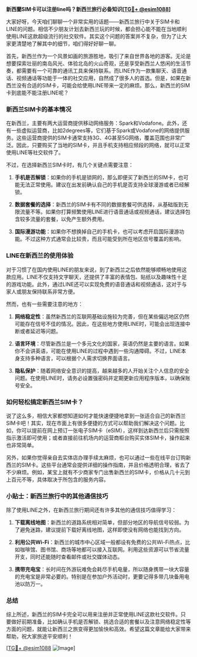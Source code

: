 **新西蘭SIM卡可以注册line吗？新西兰旅行必备知识[[TG💪+ @esim1088](https://t.me/s/esim1088)]**

大家好呀，今天咱们聊聊一个非常实用的话题——新西兰旅行中关于SIM卡和LINE的问题。相信不少朋友计划去新西兰玩的时候，都会担心能不能在当地顺利使用LINE这款超级流行的社交软件。其实这个问题的答案并不复杂，但为了让大家更清楚地了解其中的细节，咱们得好好聊一聊。

首先，新西兰作为一个风景如画的旅游胜地，吸引了来自世界各地的游客。无论是想要探索壮丽的南岛风光、体验北岛的火山奇观，还是享受新西兰人悠闲的生活节奏，都需要有一个可靠的通讯工具来保持联系。而LINE作为一款集聊天、语音通话、视频通话等功能于一体的社交应用，自然成了很多人的首选。但是，如果在新西兰没有合适的SIM卡，可能会给使用LINE带来一定的麻烦。那么，新西兰的SIM卡到底能不能注册LINE呢？

### 新西兰SIM卡的基本情况

在新西兰，主要有两大运营商提供移动网络服务：Spark和Vodafone。此外，还有一些虚拟运营商，比如2degrees等，它们基于Spark或Vodafone的网络提供服务。这些运营商提供的SIM卡通常支持3G、4G甚至5G网络，覆盖范围也非常广泛。因此，只要购买了当地的SIM卡，并且手机支持相应频段的网络，就可以正常使用LINE等社交软件了。

不过，在选择新西兰SIM卡时，有几个关键点需要注意：

1. **手机是否解锁**：如果你的手机是锁网的，那么即便买了新西兰的SIM卡，也可能无法正常使用。建议在出发前确认自己的手机是否支持全球漫游或者已经解锁。
   
2. **数据套餐的选择**：新西兰的SIM卡有不同的数据套餐可供选择，从基础版到无限流量不等。如果你打算频繁使用LINE进行语音通话或视频通话，建议选择包含较多流量的套餐，以免产生额外费用。

3. **国际漫游功能**：如果你不想换掉自己的手机卡，也可以考虑开启国际漫游功能。不过这种方式通常会比较贵，而且可能受到所在地区信号覆盖的影响。

### LINE在新西兰的使用体验

对于习惯了在国内使用LINE的朋友来说，到了新西兰之后依然能够顺畅地使用这款应用。LINE不仅支持文字聊天，还提供了丰富的表情包、贴纸以及趣味性十足的游戏功能。此外，通过LINE还可以实现免费的语音通话和视频通话，这对于与家人或朋友保持联系非常方便。

然而，也有一些需要注意的地方：

1. **网络稳定性**：虽然新西兰的互联网基础设施较为完善，但在某些偏远地区仍然可能存在信号不佳的情况。因此，在这些地方使用LINE时，可能会出现连接中断或者延迟等问题。

2. **语言环境**：尽管新西兰是一个多元文化的国家，英语仍然是主要的语言。如果你不会讲英语，可能在使用LINE的过程中遇到一些沟通障碍。不过，LINE本身支持多种语言，可以根据个人需求切换界面语言。

3. **隐私保护**：随着网络安全意识的提高，越来越多的人开始关注个人信息的安全问题。在使用LINE时，请务必设置强密码并定期更新应用程序版本，以确保账号安全。

### 如何轻松搞定新西兰SIM卡？

说了这么多，相信大家都想知道如何才能快速便捷地拿到一张适合自己的新西兰SIM卡吧！其实，现在市面上有很多便捷的方式可以帮助我们解决这个问题。比如，你可以提前在网上预订一张电子SIM卡（eSIM），这样到达新西兰后只需按照指示激活即可使用；或者直接前往机场内的运营商柜台购买实体SIM卡，操作起来也非常简单。

另外，如果你觉得亲自去实体店办理手续太麻烦，也可以通过一些在线平台订购新西兰的SIM卡。这些平台通常会提供详细的操作指南，并且价格透明合理，省去了不少麻烦。例如，某宝上就有不少商家专门出售新西兰的SIM卡，价格从几十元到上百元不等，具体取决于所包含的服务内容。

### 小贴士：新西兰旅行中的其他通信技巧

除了使用LINE之外，在新西兰旅行期间还有许多其他的通信技巧值得学习：

1. **下载离线地图**：新西兰的道路系统相对简单，但部分地区的导航信号较弱。为了避免迷路，建议提前下载好离线地图，这样即使没有网络也能找到方向。

2. **利用公共Wi-Fi**：新西兰的城市中心区域一般都设有免费的公共Wi-Fi热点，比如咖啡馆、图书馆、商场等地都可以接入互联网。利用这些资源可以节省流量开支，同时还能随时查看邮件或社交媒体动态。

3. **携带充电宝**：长时间在外游玩难免会耗尽手机电量，所以随身携带一块大容量的充电宝是非常必要的。特别是在参加户外活动时，更要记得多带几块备用电池以防万一。

### 总结

综上所述，新西兰的SIM卡完全可以用来注册并正常使用LINE这款社交软件。只要做好前期准备，比如确认手机是否解锁、挑选合适的套餐以及注意网络稳定性等方面的问题，就能让新西兰之旅变得更加愉快和高效。希望这篇文章能给大家带来帮助，祝大家旅途平安顺利！

[[TG💪+ @esim1088](https://t.me/s/esim1088) ![Image](https://i.postimg.cc/4NQfJmqS/Snipaste-2025-05-13-00-14-12.png)]